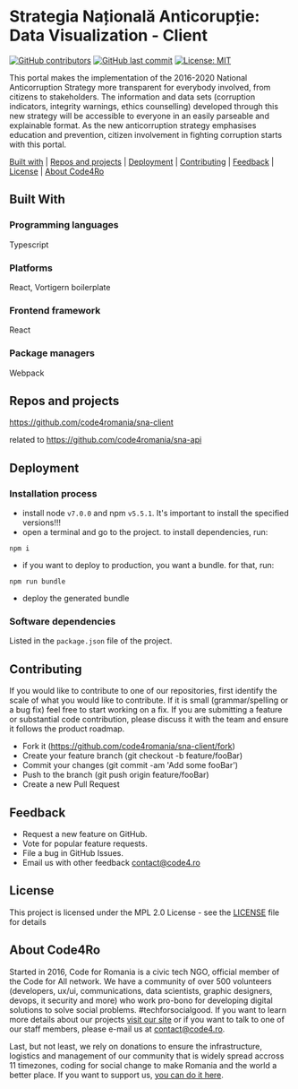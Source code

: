 # Strategia Națională Anticorupție: Data Visualization - Client 

[![GitHub contributors](https://img.shields.io/github/contributors/code4romania/sna-client.svg?style=for-the-badge)](https://github.com/code4romania/sna-client/graphs/contributors) [![GitHub last commit](https://img.shields.io/github/last-commit/code4romania/sna-client.svg?style=for-the-badge)](https://github.com/code4romania/sna-client/commits/master) [![License: MIT](https://img.shields.io/badge/License-MIT-yellow.svg?style=for-the-badge)](https://opensource.org/licenses/MIT)

This portal makes the implementation of the 2016-2020 National Anticorruption Strategy more transparent for everybody involved, from citizens to stakeholders. The information and data sets (corruption indicators, integrity warnings, ethics counselling) developed through this new strategy will be accessible to everyone in an easily parseable and explainable format. As the new anticorruption strategy emphasises education and prevention, citizen involvement in fighting corruption starts with this portal.

[Built with](#built-with) | [Repos and projects](#repos-and-projects) | [Deployment](#deployment) | [Contributing](#contributing) | [Feedback](#feedback) | [License](#license) | [About Code4Ro](#about-code4ro)

## Built With

### Programming languages

Typescript

### Platforms

React, Vortigern boilerplate

### Frontend framework

React

### Package managers

Webpack

## Repos and projects

https://github.com/code4romania/sna-client

related to https://github.com/code4romania/sna-api

## Deployment

### Installation process

   - install node `v7.0.0` and npm `v5.5.1`. It's important to install the specified versions!!!
   - open a terminal and go to the project. to install dependencies, run:
   ```
   npm i
   ```
   - if you want to deploy to production, you want a bundle. for that, run:
   ```
   npm run bundle
   ```
   - deploy the generated bundle
    
### Software dependencies

   Listed in the `package.json` file of the project.

## Contributing

If you would like to contribute to one of our repositories, first identify the scale of what you would like to contribute. If it is small (grammar/spelling or a bug fix) feel free to start working on a fix. If you are submitting a feature or substantial code contribution, please discuss it with the team and ensure it follows the product roadmap. 

* Fork it (https://github.com/code4romania/sna-client/fork)
* Create your feature branch (git checkout -b feature/fooBar)
* Commit your changes (git commit -am 'Add some fooBar')
* Push to the branch (git push origin feature/fooBar)
* Create a new Pull Request

## Feedback

* Request a new feature on GitHub.
* Vote for popular feature requests.
* File a bug in GitHub Issues.
* Email us with other feedback contact@code4.ro

## License

This project is licensed under the MPL 2.0 License - see the [LICENSE](LICENSE) file for details

## About Code4Ro

Started in 2016, Code for Romania is a civic tech NGO, official member of the Code for All network. We have a community of over 500 volunteers (developers, ux/ui, communications, data scientists, graphic designers, devops, it security and more) who work pro-bono for developing digital solutions to solve social problems. #techforsocialgood. If you want to learn more details about our projects [visit our site](https://www.code4.ro/en/) or if you want to talk to one of our staff members, please e-mail us at contact@code4.ro.

Last, but not least, we rely on donations to ensure the infrastructure, logistics and management of our community that is widely spread accross 11 timezones, coding for social change to make Romania and the world a better place. If you want to support us, [you can do it here](https://code4.ro/en/donate/).
